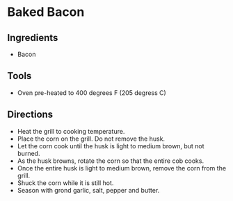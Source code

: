 # Baked Bacon

## Ingredients
* Bacon 

## Tools 
* Oven pre-heated to 400 degrees F (205 degress C)

## Directions
* Heat the grill to cooking temperature.
* Place the corn on the grill. Do not remove the husk.
* Let the corn cook until the husk is light to medium brown, but not burned. 
* As the husk browns, rotate the corn so that the entire cob cooks. 
* Once the entire husk is light to medium brown, remove the corn from the grill.
* Shuck the corn while it is still hot.
* Season with grond garlic, salt, pepper and butter.
